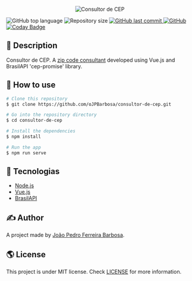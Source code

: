 <p align="center">
  <p align="center">
  <img alt="Consultor de CEP" src="https://user-images.githubusercontent.com/79005271/142092896-143709af-2db8-48ef-809e-a09993196330.png">
</p>
  
  <img alt="GitHub top language" src="https://img.shields.io/github/languages/top/oJPBarbosa/consultor-de-cep.svg">

  <img alt="Repository size" src="https://img.shields.io/github/repo-size/oJPBarbosa/consultor-de-cep.svg">

  <a href="https://github.com/oJPBarbosa/consultor-de-cep/commits/master">
    <img alt="GitHub last commit" src="https://img.shields.io/github/last-commit/oJPBarbosa/consultor-de-cep.svg">
  </a>

  <a href="https://github.com/oJPBarbosa/consultor-de-cep/blob/main/LICENSE">
    <img alt="GitHub" src="https://img.shields.io/github/license/oJPBarbosa/consultor-de-cep.svg">
  </a>
  
  <a href="https://www.codacy.com/gh/oJPBarbosa/consultor-de-cep/dashboard?utm_source=github.com&amp;utm_medium=referral&amp;utm_content=oJPBarbosa/consultor-de-cep&amp;utm_campaign=Badge_Grade">
    <img alt="Coday Badge" src="https://app.codacy.com/project/badge/Grade/70d423184df84f4a8bffeb9ac7f4bd48">
  </a>
</p>

## 🎯 Description
Consultor de CEP. A <a href="https://consultor-de-cep.vercel.app/" target="_blank" rel="noreferrer">zip code consultant</a> developed using Vue.js and BrasilAPI 'cep-promise' library.

## 🙋 How to use

```bash
# Clone this repository
$ git clone https://github.com/oJPBarbosa/consultor-de-cep.git

# Go into the repository directory
$ cd consultor-de-cep

# Install the dependencies
$ npm install

# Run the app
$ npm run serve
```

## :rocket: Tecnologias

- [Node.js](https://nodejs.org/)
- [Vue.js](https://vuejs.org/)
- [BrasilAPI](https://github.com/BrasilAPI/)

## ✍️ Author
A project made by [João Pedro Ferreira Barbosa](https://github.com/oJPBarbosa).

## 🌎 License
This project is under MIT license. Check [LICENSE](https://github.com/oJPBarbosa/consultor-de-cep/blob/main/LICENSE) for more information.
